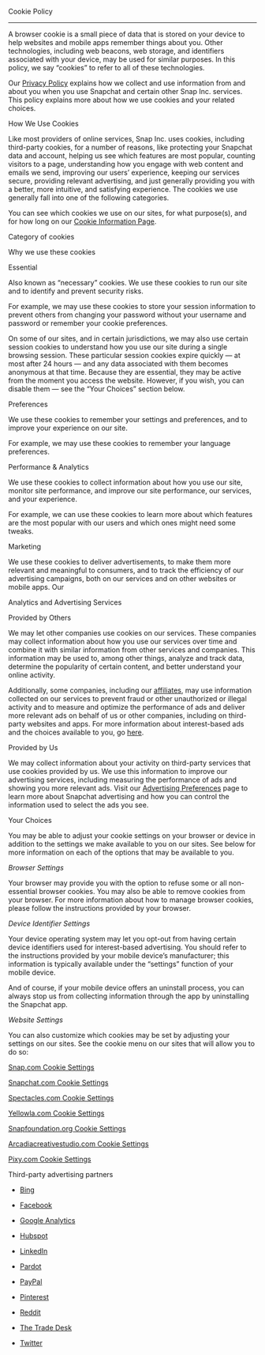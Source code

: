 Cookie Policy


-----------------

A browser cookie is a small piece of data that is stored on your device to help websites and mobile apps remember things about you. Other technologies, including web beacons, web storage, and identifiers associated with your device, may be used for similar purposes. In this policy, we say “cookies” to refer to all of these technologies.

Our [Privacy Policy](https://www.snap.com/privacy/privacy-policy?lang=en-US) explains how we collect and use information from and about you when you use Snapchat and certain other Snap Inc. services. This policy explains more about how we use cookies and your related choices.

How We Use Cookies

Like most providers of online services, Snap Inc. uses cookies, including third-party cookies, for a number of reasons, like protecting your Snapchat data and account, helping us see which features are most popular, counting visitors to a page, understanding how you engage with web content and emails we send, improving our users’ experience, keeping our services secure, providing relevant advertising, and just generally providing you with a better, more intuitive, and satisfying experience. The cookies we use generally fall into one of the following categories.

You can see which cookies we use on our sites, for what purpose(s), and for how long on our [Cookie Information Page](https://www.snap.com/privacy/cookie-information?lang=en-US#Necessary).

Category of cookies

Why we use these cookies

Essential

Also known as “necessary” cookies. We use these cookies to run our site and to identify and prevent security risks.  
  
For example, we may use these cookies to store your session information to prevent others from changing your password without your username and password or remember your cookie preferences.  
  
On some of our sites, and in certain jurisdictions, we may also use certain session cookies to understand how you use our site during a single browsing session. These particular session cookies expire quickly — at most after 24 hours — and any data associated with them becomes anonymous at that time. Because they are essential, they may be active from the moment you access the website. However, if you wish, you can disable them — see the “Your Choices” section below.

Preferences

We use these cookies to remember your settings and preferences, and to improve your experience on our site.  
  
For example, we may use these cookies to remember your language preferences.

Performance & Analytics

We use these cookies to collect information about how you use our site, monitor site performance, and improve our site performance, our services, and your experience.  
  
For example, we can use these cookies to learn more about which features are the most popular with our users and which ones might need some tweaks.

Marketing

We use these cookies to deliver advertisements, to make them more relevant and meaningful to consumers, and to track the efficiency of our advertising campaigns, both on our services and on other websites or mobile apps. Our

Analytics and Advertising Services

Provided by Others

We may let other companies use cookies on our services. These companies may collect information about how you use our services over time and combine it with similar information from other services and companies. This information may be used to, among other things, analyze and track data, determine the popularity of certain content, and better understand your online activity.

Additionally, some companies, including our [affiliates](https://support.snapchat.com/a/snap-affiliates?lang=en-US), may use information collected on our services to prevent fraud or other unauthorized or illegal activity and to measure and optimize the performance of ads and deliver more relevant ads on behalf of us or other companies, including on third-party websites and apps. For more information about interest-based ads and the choices available to you, go [here](https://support.snapchat.com/a/advertising-preferences?lang=en-US).

Provided by Us

We may collect information about your activity on third-party services that use cookies provided by us. We use this information to improve our advertising services, including measuring the performance of ads and showing you more relevant ads. Visit our [Advertising Preferences](https://support.snapchat.com/a/advertising-preferences?lang=en-US) page to learn more about Snapchat advertising and how you can control the information used to select the ads you see.

Your Choices

You may be able to adjust your cookie settings on your browser or device in addition to the settings we make available to you on our sites. See below for more information on each of the options that may be available to you.

_Browser Settings_

Your browser may provide you with the option to refuse some or all non-essential browser cookies. You may also be able to remove cookies from your browser. For more information about how to manage browser cookies, please follow the instructions provided by your browser.

_Device Identifier Settings_

Your device operating system may let you opt-out from having certain device identifiers used for interest-based advertising. You should refer to the instructions provided by your mobile device’s manufacturer; this information is typically available under the “settings” function of your mobile device.

And of course, if your mobile device offers an uninstall process, you can always stop us from collecting information through the app by uninstalling the Snapchat app.

_Website Settings_

You can also customize which cookies may be set by adjusting your settings on our sites. See the cookie menu on our sites that will allow you to do so:

[Snap.com Cookie Settings](https://www.snap.com/cookie-settings?lang=en-US)

[Snapchat.com Cookie Settings](https://www.snapchat.com/cookie-settings?lang=en-US)

[Spectacles.com Cookie Settings](https://www.spectacles.com/cookie-settings?lang=en-US)

[Yellowla.com Cookie Settings](https://www.yellowla.com/cookie-settings?lang=en-US)

[Snapfoundation.org Cookie Settings](https://www.snapfoundation.org/cookie-settings?lang=en-US)

[Arcadiacreativestudio.com Cookie Settings](https://arcadiacreativestudio.com/cookie-settings?lang=en-US)

[Pixy.com Cookie Settings](https://pixy.com/cookie-settings?lang=en-US)

Third-party advertising partners

* [Bing](https://privacy.microsoft.com/privacystatement?lang=en-US)
    
* [Facebook](https://www.facebook.com/policies/cookies/?lang=en-US)
    
* [Google Analytics](https://policies.google.com/technologies/cookies?lang=en-US)
    
* [Hubspot](https://www.hubspot.com/?lang=en-US)
    
* [LinkedIn](https://www.linkedin.com/legal/cookie-policy?lang=en-US)
    
* [Pardot](https://www.salesforce.com/company/privacy?lang=en-US)
    
* [PayPal](https://www.paypal.com/us/webapps/mpp/ua/cookie-full?lang=en-US)
    
* [Pinterest](https://policy.pinterest.com/cookies?lang=en-US)
    
* [Reddit](https://www.reddit.com/policies/cookies?lang=en-US)
    
* [The Trade Desk](https://www.thetradedesk.com/us/privacy?lang=en-US)
    
* [Twitter](https://help.twitter.com/rules-and-policies/twitter-cookies?lang=en-US)